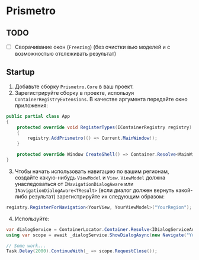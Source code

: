 # Prismetro
## TODO

- [ ] Сворачивание окон (`Freezing`) (без очистки вью моделей и с возможностью отслеживать результат)


## Startup

1. Добавьте сборку `Prismetro.Core` в ваш проект.
2. Зарегистрируйте сборку в проекте, используя `ContainerRegistryExtensions`. В качестве аргумента передайте окно приложения:

```C#
public partial class App
{
    protected override void RegisterTypes(IContainerRegistry registry)
    {
        registry.AddPrismetro(() => Current.MainWindow!);
    }

    protected override Window CreateShell() => Container.Resolve<MainWindow>();
}
```

3. Чтобы начать использовать навигацию по вашим регионам, создайте какую-нибудь `ViewModel` и `View`. `ViewModel` должна унаследоваться от `INavigationDialogAware` или `INavigationDialogAware<TResult>` (если диалог должен вернуть какой-либо результат) зарегистрируйте их следующим образом:

```C#
registry.RegisterForNavigation<YourView, YourViewModel>("YourRegion");
```

4. Используйте:

```C#
var dialogService = ContainerLocator.Container.Resolve<IDialogServiceAdapter>();
using var scope = await _dialogService.ShowDialogAsync(new Navigate("YourRegion", new()));

// Some work...
Task.Delay(2000).ContinueWith(_ => scope.RequestClose());
```

